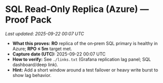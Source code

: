 # SQL Read‑Only Replica (Azure) — Proof Pack
_Last updated: 2025-09-22 00:07 UTC_

- **What this proves:** **RO** replica of the on‑prem SQL primary is healthy in Azure; **RPO ≤ 5m** target met.
- **Capture date (UTC):** 2025-09-22 00:07 UTC
- **How to verify:** See `./links.txt` (Grafana replication lag panel; SQL dashboard/deep link).
- **Hint:** Add a short window around a test failover or heavy write burst to show lag behavior.
